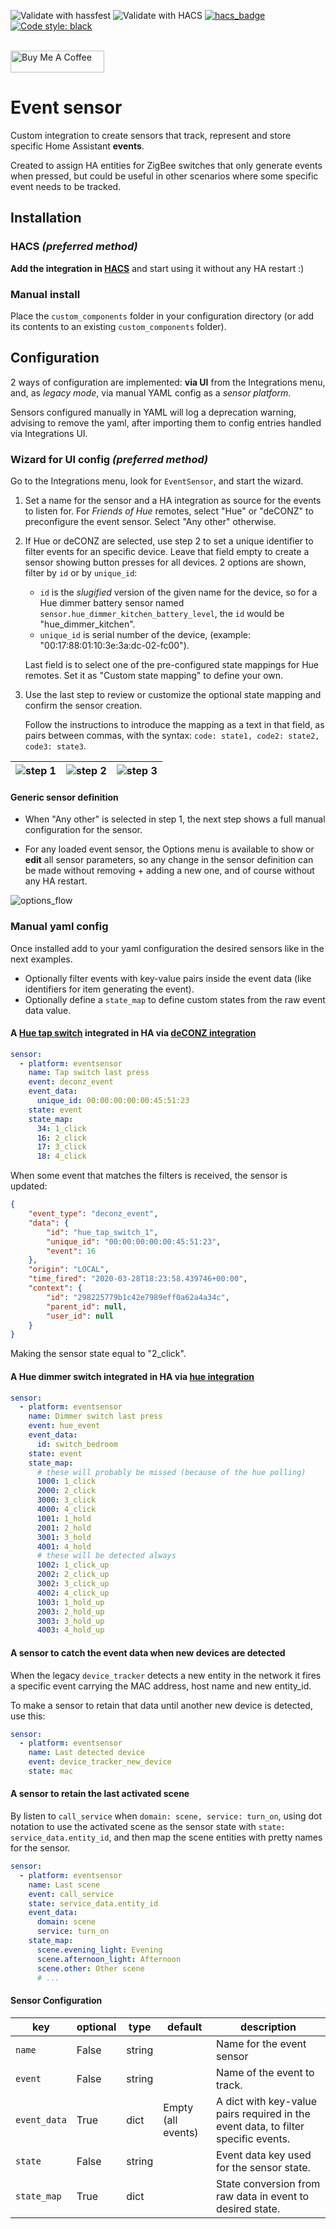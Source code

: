 ![Validate with hassfest](https://github.com/azogue/eventsensor/workflows/Validate%20with%20hassfest/badge.svg?branch=master)
![Validate with HACS](https://github.com/azogue/eventsensor/workflows/Validate/badge.svg?branch=master)
[![hacs_badge](https://img.shields.io/badge/HACS-Default-orange.svg)](https://github.com/custom-components/hacs)
[![Code style: black](https://img.shields.io/badge/code%20style-black-000000.svg)](https://github.com/ambv/black)

<br><a href="https://www.buymeacoffee.com/azogue" target="_blank"><img src="https://cdn.buymeacoffee.com/buttons/default-black.png" width="150px" height="35px" alt="Buy Me A Coffee" style="height: 35px !important;width: 150px !important;" ></a>

# Event sensor

Custom integration to create sensors that track, represent and store specific Home Assistant **events**.

Created to assign HA entities for ZigBee switches that only generate events when pressed,
but could be useful in other scenarios where some specific event needs to be tracked.

## Installation

### HACS _(preferred method)_

**Add the integration in [HACS](https://hacs.xyz/)** and start using it without any HA restart :)

### Manual install

Place the `custom_components` folder in your configuration directory
(or add its contents to an existing `custom_components` folder).

## Configuration

2 ways of configuration are implemented: **via UI** from the Integrations menu,
and, as _legacy mode_, via manual YAML config as a _sensor platform_.

Sensors configured manually in YAML will log a deprecation warning, advising to remove the yaml,
after importing them to config entries handled via Integrations UI.

### Wizard for UI config _(preferred method)_

Go to the Integrations menu, look for `EventSensor`, and start the wizard.

1. Set a name for the sensor and a HA integration as source for the events to listen for.
  For _Friends of Hue_ remotes, select "Hue" or "deCONZ" to preconfigure the event sensor. Select "Any other" otherwise.
2. If Hue or deCONZ are selected, use step 2 to set a unique identifier to filter events for an specific device. Leave that field empty to create a sensor showing button presses for all devices. 2 options are shown, filter by `id` or by `unique_id`:
   * `id` is the _slugified_ version of the given name for the device, so for a Hue dimmer battery sensor named `sensor.hue_dimmer_kitchen_battery_level`, the `id` would be "hue_dimmer_kitchen".
   * `unique_id` is serial number of the device, (example: "00:17:88:01:10:3e:3a:dc-02-fc00").

   Last field is to select one of the pre-configured state mappings for Hue remotes. Set it as "Custom state mapping" to define your own.
3. Use the last step to review or customize the optional state mapping and confirm the sensor creation.

   Follow the instructions to introduce the mapping as a text in that field, as pairs between commas, with the syntax: `code: state1, code2: state2, code3: state3`.

![step 1](rsc/config_flow_step_1.png)  | ![step 2](rsc/config_flow_step_2.png) | ![step 3](rsc/config_flow_step_3.png)
:---:|:---:|:---:


#### Generic sensor definition

* When "Any other" is selected in step 1, the next step shows a full manual configuration for the sensor.

* For any loaded event sensor, the Options menu is available to show or **edit** all sensor parameters,
  so any change in the sensor definition can be made without removing + adding a new one, and of course without any HA restart.

![options_flow](rsc/options_flow.png)

### Manual yaml config

Once installed add to your yaml configuration the desired sensors like in the next examples.

* Optionally filter events with key-value pairs inside the event data (like identifiers for item generating the event).
* Optionally define a `state_map` to define custom states from the raw event data value.

#### A [Hue tap switch](https://www2.meethue.com/en-us/p/hue-tap-switch/046677473365) integrated in HA via [deCONZ integration](https://www.home-assistant.io/integrations/deconz/)

```yaml
sensor:
  - platform: eventsensor
    name: Tap switch last press
    event: deconz_event
    event_data:
      unique_id: 00:00:00:00:00:45:51:23
    state: event
    state_map:
      34: 1_click
      16: 2_click
      17: 3_click
      18: 4_click
```

When some event that matches the filters is received, the sensor is updated:

```json
{
    "event_type": "deconz_event",
    "data": {
        "id": "hue_tap_switch_1",
        "unique_id": "00:00:00:00:00:45:51:23",
        "event": 16
    },
    "origin": "LOCAL",
    "time_fired": "2020-03-28T18:23:58.439746+00:00",
    "context": {
        "id": "298225779b1c42e7989eff0a62a4a34c",
        "parent_id": null,
        "user_id": null
    }
}
```

Making the sensor state equal to "2_click".

#### A Hue dimmer switch integrated in HA via [hue integration](https://www.home-assistant.io/integrations/hue/)

```yaml
sensor:
  - platform: eventsensor
    name: Dimmer switch last press
    event: hue_event
    event_data:
      id: switch_bedroom
    state: event
    state_map:
      # these will probably be missed (because of the hue polling)
      1000: 1_click
      2000: 2_click
      3000: 3_click
      4000: 4_click
      1001: 1_hold
      2001: 2_hold
      3001: 3_hold
      4001: 4_hold
      # these will be detected always
      1002: 1_click_up
      2002: 2_click_up
      3002: 3_click_up
      4002: 4_click_up
      1003: 1_hold_up
      2003: 2_hold_up
      3003: 3_hold_up
      4003: 4_hold_up
```

#### A sensor to catch the event data when new devices are detected

When the legacy `device_tracker` detects a new entity in the network
it fires a specific event carrying the MAC address, host name and new entity_id.

To make a sensor to retain that data until another new device is detected, use this:

```yaml
sensor:
  - platform: eventsensor
    name: Last detected device
    event: device_tracker_new_device
    state: mac
```

#### A sensor to retain the last activated scene

By listen to `call_service` when `domain: scene, service: turn_on`,
using dot notation to use the activated scene as the sensor state
with `state: service_data.entity_id`, and then map the scene entities with pretty names
for the sensor.

```yaml
sensor:
  - platform: eventsensor
    name: Last scene
    event: call_service
    state: service_data.entity_id
    event_data:
      domain: scene
      service: turn_on
    state_map:
      scene.evening_light: Evening
      scene.afternoon_light: Afternoon
      scene.other: Other scene
      # ...
```

#### Sensor Configuration

key | optional | type | default | description
-- | -- | -- | -- | --
`name` | False | string | | Name for the event sensor
`event` | False | string | | Name of the event to track.
`event_data` | True | dict | Empty (all events) | A dict with key-value pairs required in the event data, to filter specific events.
`state` | False | string | | Event data key used for the sensor state.
`state_map` | True | dict | | State conversion from raw data in event to desired state.
